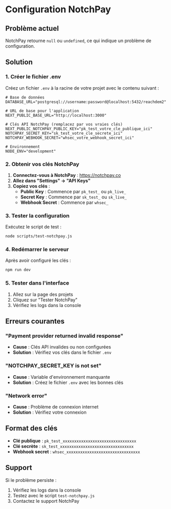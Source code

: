 # Configuration NotchPay

## Problème actuel
NotchPay retourne `null` ou `undefined`, ce qui indique un problème de configuration.

## Solution

### 1. Créer le fichier .env
Créez un fichier `.env` à la racine de votre projet avec le contenu suivant :

```env
# Base de données
DATABASE_URL="postgresql://username:password@localhost:5432/reachdem2"

# URL de base pour l'application
NEXT_PUBLIC_BASE_URL="http://localhost:3000"

# Clés API NotchPay (remplacez par vos vraies clés)
NEXT_PUBLIC_NOTCHPAY_PUBLIC_KEY="pk_test_votre_cle_publique_ici"
NOTCHPAY_SECRET_KEY="sk_test_votre_cle_secrete_ici"
NOTCHPAY_WEBHOOK_SECRET="whsec_votre_webhook_secret_ici"

# Environnement
NODE_ENV="development"
```

### 2. Obtenir vos clés NotchPay

1. **Connectez-vous à NotchPay** : https://notchpay.co
2. **Allez dans "Settings" → "API Keys"**
3. **Copiez vos clés** :
   - **Public Key** : Commence par `pk_test_` ou `pk_live_`
   - **Secret Key** : Commence par `sk_test_` ou `sk_live_`
   - **Webhook Secret** : Commence par `whsec_`

### 3. Tester la configuration

Exécutez le script de test :
```bash
node scripts/test-notchpay.js
```

### 4. Redémarrer le serveur

Après avoir configuré les clés :
```bash
npm run dev
```

### 5. Tester dans l'interface

1. Allez sur la page des projets
2. Cliquez sur "Tester NotchPay"
3. Vérifiez les logs dans la console

## Erreurs courantes

### "Payment provider returned invalid response"
- **Cause** : Clés API invalides ou non configurées
- **Solution** : Vérifiez vos clés dans le fichier `.env`

### "NOTCHPAY_SECRET_KEY is not set"
- **Cause** : Variable d'environnement manquante
- **Solution** : Créez le fichier `.env` avec les bonnes clés

### "Network error"
- **Cause** : Problème de connexion internet
- **Solution** : Vérifiez votre connexion

## Format des clés

- **Clé publique** : `pk_test_xxxxxxxxxxxxxxxxxxxxxxxxxxxxxxxx`
- **Clé secrète** : `sk_test_xxxxxxxxxxxxxxxxxxxxxxxxxxxxxxxx`
- **Webhook secret** : `whsec_xxxxxxxxxxxxxxxxxxxxxxxxxxxxxxxx`

## Support

Si le problème persiste :
1. Vérifiez les logs dans la console
2. Testez avec le script `test-notchpay.js`
3. Contactez le support NotchPay

